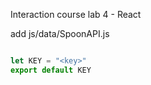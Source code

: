 Interaction course lab 4 - React

add js/data/SpoonAPI.js

```javascript

let KEY = "<key>"
export default KEY

```
